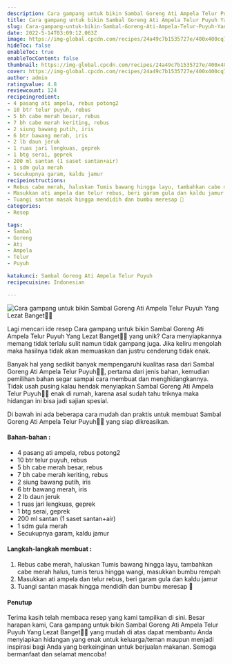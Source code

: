 ```yaml
---
description: Cara gampang untuk bikin Sambal Goreng Ati Ampela Telur Puyuh Yang Lezat Banget"
title: Cara gampang untuk bikin Sambal Goreng Ati Ampela Telur Puyuh Yang Lezat Banget
slug: Cara-gampang-untuk-bikin-Sambal-Goreng-Ati-Ampela-Telur-Puyuh-Yang-Lezat-Banget
date: 2022-5-14T03:09:12.063Z
image: https://img-global.cpcdn.com/recipes/24a49c7b1535727e/400x400cq70/photo.jpg
hideToc: false
enableToc: true
enableTocContent: false
thumbnail: https://img-global.cpcdn.com/recipes/24a49c7b1535727e/400x400cq70/photo.jpg
cover: https://img-global.cpcdn.com/recipes/24a49c7b1535727e/400x400cq70/photo.jpg
author: admin
ratingvalue: 4.8
reviewcount: 124
recipeingredient:
- 4 pasang ati ampela, rebus potong2
- 10 btr telur puyuh, rebus
- 5 bh cabe merah besar, rebus
- 7 bh cabe merah keriting, rebus
- 2 siung bawang putih, iris
- 6 btr bawang merah, iris
- 2 lb daun jeruk
- 1 ruas jari lengkuas, geprek
- 1 btg serai, geprek
- 200 ml santan (1 saset santan+air)
- 1 sdm gula merah
- Secukupnya garam, kaldu jamur
recipeinstructions:
- Rebus cabe merah, haluskan Tumis bawang hingga layu, tambahkan cabe merah halus, tumis terus hingga wangi, masukkan bumbu rempah
- Masukkan ati ampela dan telur rebus, beri garam gula dan kaldu jamur
- Tuangi santan masak hingga mendidih dan bumbu meresap 🙂
categories:
- Resep

tags:
- Sambal
- Goreng
- Ati
- Ampela
- Telur
- Puyuh

katakunci: Sambal Goreng Ati Ampela Telur Puyuh
recipecuisine: Indonesian

---
```


![Cara gampang untuk bikin Sambal Goreng Ati Ampela Telur Puyuh Yang Lezat Banget👩‍🍳](https://img-global.cpcdn.com/recipes/24a49c7b1535727e/400x400cq70/photo.jpg)

Lagi mencari ide resep Cara gampang untuk bikin Sambal Goreng Ati Ampela Telur Puyuh Yang Lezat Banget👩‍🍳 yang unik? Cara menyiapkannya memang tidak terlalu sulit namun tidak gampang juga. Jika keliru mengolah maka hasilnya tidak akan memuaskan dan justru cenderung tidak enak.

Banyak hal yang sedikit banyak mempengaruhi kualitas rasa dari Sambal Goreng Ati Ampela Telur Puyuh👩‍🍳, pertama dari jenis bahan, kemudian pemilihan bahan segar sampai cara membuat dan menghidangkannya. Tidak usah pusing kalau hendak menyiapkan Sambal Goreng Ati Ampela Telur Puyuh👩‍🍳 enak di rumah, karena asal sudah tahu triknya maka hidangan ini bisa jadi sajian spesial.

Di bawah ini ada beberapa cara mudah dan praktis untuk membuat Sambal Goreng Ati Ampela Telur Puyuh👩‍🍳 yang siap dikreasikan.

<!--inarticleads1-->

#### Bahan-bahan :

- 4 pasang ati ampela, rebus potong2
- 10 btr telur puyuh, rebus
- 5 bh cabe merah besar, rebus
- 7 bh cabe merah keriting, rebus
- 2 siung bawang putih, iris
- 6 btr bawang merah, iris
- 2 lb daun jeruk
- 1 ruas jari lengkuas, geprek
- 1 btg serai, geprek
- 200 ml santan (1 saset santan+air)
- 1 sdm gula merah
- Secukupnya garam, kaldu jamur

<!--inarticleads2-->

#### Langkah-langkah membuat :

1. Rebus cabe merah, haluskan Tumis bawang hingga layu, tambahkan cabe merah halus, tumis terus hingga wangi, masukkan bumbu rempah
1. Masukkan ati ampela dan telur rebus, beri garam gula dan kaldu jamur
1. Tuangi santan masak hingga mendidih dan bumbu meresap 🙂

#### Penutup

Terima kasih telah membaca resep yang kami tampilkan di sini. Besar harapan kami, Cara gampang untuk bikin Sambal Goreng Ati Ampela Telur Puyuh Yang Lezat Banget👩‍🍳 yang mudah di atas dapat membantu Anda menyiapkan hidangan yang enak untuk keluarga/teman maupun menjadi inspirasi bagi Anda yang berkeinginan untuk berjualan makanan. Semoga bermanfaat dan selamat mencoba!